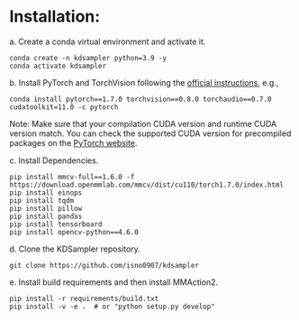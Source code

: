 
# Installation:
a. Create a conda virtual environment and activate it.

```shell
conda create -n kdsampler python=3.9 -y
conda activate kdsampler
```

b. Install PyTorch and TorchVision following the [official instructions](https://pytorch.org/), e.g.,

```shell
conda install pytorch==1.7.0 torchvision==0.8.0 torchaudio==0.7.0 cudatoolkit=11.0 -c pytorch
```

Note: Make sure that your compilation CUDA version and runtime CUDA version match.
You can check the supported CUDA version for precompiled packages on the [PyTorch website](https://pytorch.org/).

c. Install Dependencies.

```shell
pip install mmcv-full==1.6.0 -f https://download.openmmlab.com/mmcv/dist/cu110/torch1.7.0/index.html
pip install einops
pip install tqdm
pip install pillow
pip install pandas
pip install tensorboard
pip install opencv-python==4.6.0
```

d. Clone the KDSampler repository.

```shell
git clone https://github.com/isno0907/kdsampler
```

e. Install build requirements and then install MMAction2.

```shell
pip install -r requirements/build.txt
pip install -v -e .  # or "python setup.py develop"
```
